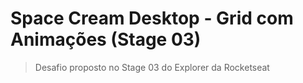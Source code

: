 # Space Cream Desktop - Grid com Animações (Stage 03)

> Desafio proposto no Stage 03 do Explorer da Rocketseat
